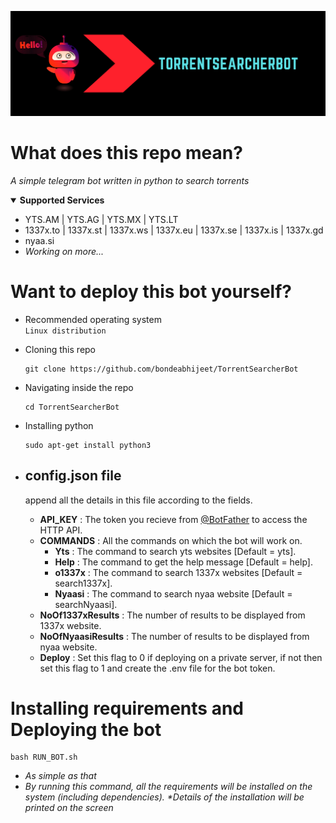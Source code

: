 [![TorrentSearcherBot Banner](https://raw.githubusercontent.com/bondeabhijeet/TorrentSearcherBot/main/torrentsearcher.png)](https://github.com/bondeabhijeet/TorrentSearcherBot)


# What does this repo mean?
 _A simple telegram bot written in python to search torrents_

<details open>
  <summary> <b>Supported Services </b></summary>

  + YTS.AM | YTS.AG | YTS.MX | YTS.LT
  + 1337x.to | 1337x.st | 1337x.ws | 1337x.eu | 1337x.se | 1337x.is | 1337x.gd
  + nyaa.si
  + <i>Working on more...</i>
</details>

# Want to deploy this bot yourself?
- Recommended operating system<br>
   ```Linux distribution```
   
- Cloning this repo
  ```
  git clone https://github.com/bondeabhijeet/TorrentSearcherBot
  ```
- Navigating inside the repo
  ```
  cd TorrentSearcherBot
  ```
  
- Installing python
  ```
  sudo apt-get install python3
  ```

 - ## config.json file
     append all the details in this file according to the fields.
   - **API_KEY** : The token you recieve from [@BotFather](https://telegram.me/BotFather) to access the HTTP API.
   - **COMMANDS** : All the commands on which the bot will work on.
     + **Yts** : The command to search yts websites [Default = yts].
     + **Help** : The command to get the help message [Default = help].
     + **o1337x** : The command to search 1337x websites [Default = search1337x].
     + **Nyaasi** : The command to search nyaa website [Default = searchNyaasi].
   - **NoOf1337xResults** : The number of results to be displayed from 1337x website.
   - **NoOfNyaasiResults** : The number of results to be displayed from nyaa website.
   - **Deploy** : Set this flag to 0 if deploying on a private server, if not then set this flag to 1 and create the .env file for the bot token.
# Installing requirements and Deploying the bot
 ```
 bash RUN_BOT.sh
 ```
  - _As simple as that_ <br>
  -  _By running this command, all the requirements will be installed on the system (including dependencies). *Details of the installation will be printed on the         screen_

